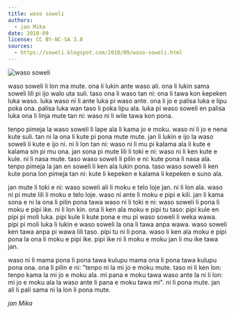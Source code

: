 ```yaml
---
title: waso soweli
authors:
  - jan Mika
date: 2010-09
license: CC BY-NC-SA 3.0
sources:
  - https://soweli.blogspot.com/2010/09/waso-soweli.html
---
```


<!-- Derived from "Big-eared-townsend-fledermaus.jpg" (https://commons.wikimedia.org/wiki/File:Big-eared-townsend-fledermaus.jpg). PD. -->
![waso soweli](https://blogger.googleusercontent.com/img/b/R29vZ2xl/AVvXsEhYBUVSfYHJpqkEn5hLRFubNhOsgUSKH0NN0Oq6FDYJpD5ROYkcOPXWSx8RLC1A_hcGGIVBILdIMXhDlrmkD613yI5YoOWNleZ9yWfXx2-acnr_YuoBzxPhBeC-vboid-u4HCPQuxTgqfc/s320/waso-soweli.jpg)

waso soweli li lon ma mute. ona li lukin ante waso ali. ona li lukin sama soweli lili pi ijo walo uta suli. taso ona li waso tan ni: ona li tawa kon kepeken luka waso. luka waso ni li ante luka pi waso ante. ona li jo e palisa luka e lipu poka ona. palisa luka wan taso li poka lipu ala. luka pi waso soweli en palisa luka ona li linja mute tan ni: waso ni li wile tawa kon pona.

tenpo pimeja la waso soweli li lape ala li kama jo e moku. waso ni li jo e nena kute suli. tan ni la ona li kute pi pona mute mute. jan li lukin e ijo la waso soweli li kute e ijo ni. ni li lon tan ni: waso ni li mu pi kalama ala li kute e kalama sin pi mu ona. jan sona pi mute lili li toki e ni: waso ni li ken kute e kule. ni li nasa mute. taso waso soweli li pilin e ni: kute pona li nasa ala. tenpo pimeja la jan en soweli li ken ala lukin pona. taso waso soweli li ken kute pona lon pimeja tan ni: kute li kepeken e kalama li kepeken e suno ala.

jan mute li toki e ni: waso soweli ali li moku e telo loje jan. ni li lon ala. waso ni pi mute lili li moku e telo loje. waso ni ante li moku e pipi e kili. jan li kama sona e ni la ona li pilin pona tawa waso ni li toki e ni: waso soweli li pona li moku e pipi ike. ni li lon kin. ona li ken ala moku e pipi tu taso: pipi kule en pipi pi moli luka. pipi kule li kute pona e mu pi waso soweli li weka wawa. pipi pi moli luka li lukin e waso soweli la ona li tawa anpa wawa. waso soweli ken tawa anpa pi wawa lili taso. pipi tu ni li pona. waso li ken ala moku e pipi pona la ona li moku e pipi ike. pipi ike ni li moku e moku jan li mu ike tawa jan.

waso ni li mama pona li pona tawa kulupu mama ona li pona tawa kulupu pona ona. ona li pilin e ni: "tenpo ni la mi jo e moku mute. taso ni li ken lon: tenpo kama la mi jo e moku ala. mi pana e moku tawa waso ante la ni li lon: mi jo e moku ala la waso ante li pana e moku tawa mi". ni li pona mute. jan ali li pali sama ni la lon li pona mute.

*jan Mika*
